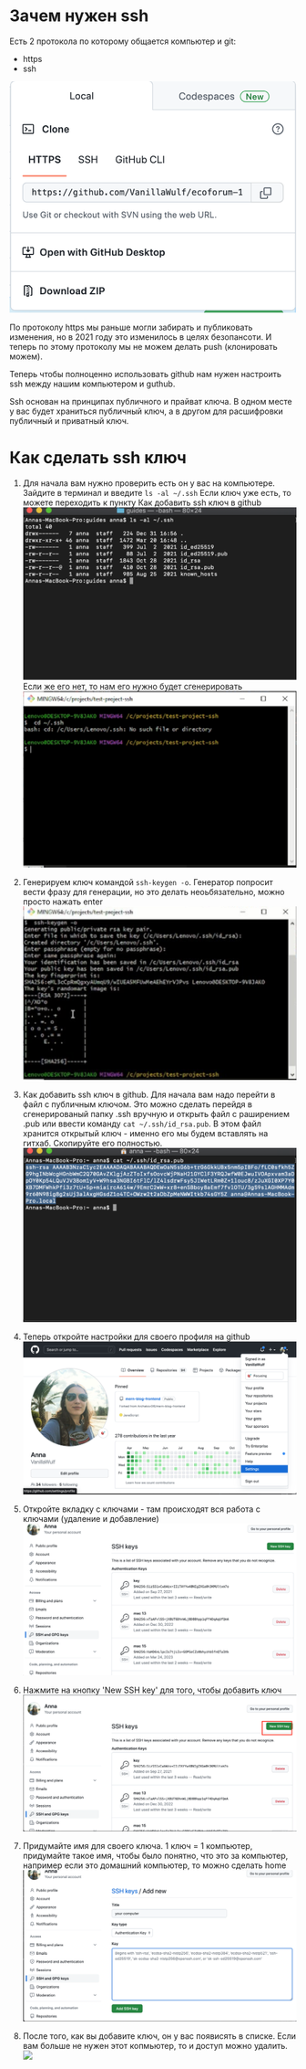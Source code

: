 # Зачем нужен ssh

Есть 2 протокола по которому общается компьютер и git:
* https
* ssh

![](./img/https-ssh.png)

По протоколу https мы раньше могли забирать и публиковать изменения, но в 2021 году это изменилось в целях безопансоти. И теперь по этому протоколу мы не можем делать push (клонировать можем).

Теперь чтобы полноценно использовать github нам нужен настроить ssh между нашим компьютером и guthub.

Ssh основан на принципах публичного и прайват ключа. В одном месте у вас будет храниться публичный ключ, а в другом для расшифровки публичный и приватный ключ.


# Как сделать ssh ключ

1. Для начала вам нужно проверить есть он у вас на компьютере. Зайдите в терминал и введите `ls -al ~/.ssh`
Если ключ уже есть, то можете переходить к пункту  Как добавить ssh ключ в github
![](./img/ls-la.png)
Если же его нет, то нам его нужно будет сгенерировать
![](./img/no-ssh.png)

2. Генерируем ключ командой `ssh-keygen -o`. Генератор попросит вести фразу для генерации, но это делать неоьбязательно, можно просто нажать enter
![](./img/ssh-gen.png)

3. Как добавить ssh ключ в github. Для начала вам надо перейти в файл с публичным ключом. Это можно сделать перейдя в сгенерированый папку .ssh вручную и открыть файл с раширением .pub или ввести команду `cat ~/.ssh/id_rsa.pub`. В этом файл хранится открытый ключ - именно его мы будем вставлять на гитхаб. Скопируйте его полностью.
![](./img/check-ssh.png)

4. Теперь откройте настройки для своего профиля на github
![](./img/open-settings.png)

5. Откройте вкладку с ключами - там происходят вся работа с ключами (удаление и добавление)
![](./img/open-ssh-tab.png)

6. Нажмите на кнопку 'New SSH key' для того, чтобы добавить ключ
![](./img/new-ssh.png)

7. Придумайте имя для своего ключа. 1 ключ = 1 компьютер, придумайте такое имя, чтобы было понятно, что это за компьютер, например если это домашний компьютер, то можно сделать home
![](./img/add-ssh.png)

8. После того, как вы добавите ключ, он у вас появисять в списке. Если вам больше не нужен этот копмьютер, то и доступ можно удалить.
![](./imglist-ssh.png)